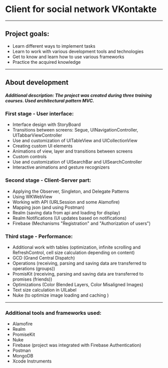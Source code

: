 # Client for social network VKontakte
-------------------------------------
## Project goals:
  - Learn different ways to implement tasks
  - Learn to work with various development tools and technologies
  - Get to know and learn how to use various frameworks
  - Practice the acquired knowledge
-------------------------------------
## About development
##### Additional description: The project was created during three training courses. Used architectural pattern MVC.

### First stage - User interface:
  - Interface design with StoryBoard
  - Transitions between screens: Segue, UINavigationController, UITabbarViewController
  - Use and customization of UITableView and UICollectionView
  - Creating custom UI elements
  - Animations of view, layer and transitions between screens
  - Custom controls
  - Use and customization of UISearchBar and UISearchController
  - Interactive animations and gesture recognizers
### Second stage - Client-Server part:
  - Applying the Observer, Singleton, and Delegate Patterns
  - Using WKWebView
  - Working with API (URLSession and some Alamofire)
  - Mapping json (and using Postman)
  - Realm (saving data from api and loading for display)
  - Realm Notifications (UI updates based on notifications)
  - Firebase (Mechanisms "Registration" and "Authorization of users")
### Third stage - Performance:
  - Additional work with tables (optimization, infinite scrolling and RefreshControl, сell size calculation depending on content)
  - GCD (Grand Central Dispatch)
  - Operations (receiving, parsing and saving data are transferred to operations (groups))
  - PromisKit (receiving, parsing and saving data are transferred to promises (friends))
  - Optimizations (Color Blended Layers, Color Misaligned Images)
  - Text size calculation in UILabel
  - Nuke (to optimize image loading and caching )
-------------------------------------
### Additional tools and frameworks used: 
  - Alamofire 
  - Realm
  - PromiseKit 
  - Nuke 
  - Firebase (project was integrated with Firebase Authentication)
  - Postman
  - MongoDB
  - Xcode Instruments
